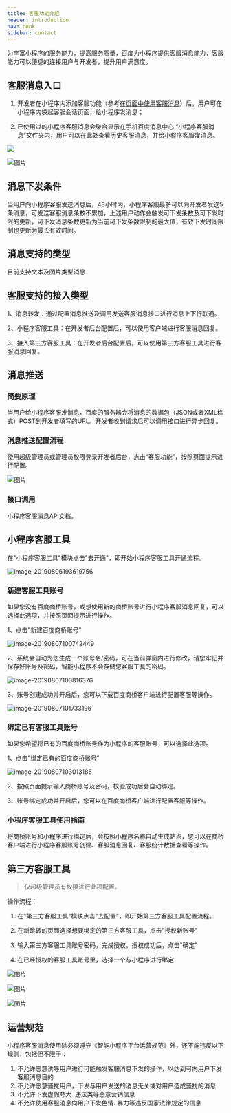 ```yaml
---
title: 客服功能介绍
header: introduction
nav: book
sidebar: contact
---
```





为丰富小程序的服务能力，提高服务质量，百度为小程序提供客服消息能力，客服能力可以便捷的连接用户与开发者，提升用户满意度。

## 客服消息入口

1.   开发者在小程序内添加客服功能（参考[在页面中使用客服消息](http://smartprogram.baidu.com/docs/develop/serverapi/contact_api/#在页面中使用客服消息/)）后，用户可在小程序内唤起客服会话页面，给小程序发消息；

2.  已使用过的小程序客服消息会聚合显示在手机百度消息中心 “小程序客服消息”文件夹内，用户可以在此处查看历史客服消息，并给小程序客服发消息。

<div class="m-doc-custom-examples">
    <div class="m-doc-custom-examples-correct">
        <img src="../../img/introduction/contact/1.png">
    </div>
    <div class="m-doc-custom-examples-correct">
        <img src=" ">
    </div>    
</div>

![图片](../../img/introduction/contact/2.png)

   

## 消息下发条件

当用户向小程序客服发送消息后，48小时内，小程序客服最多可以向开发者发送5条消息，可发送客服消息条数不累加，上述用户动作会触发可下发条数及可下发时限的更新，可下发消息条数更新为当前可下发条数限制的最大值，有效下发时间限制也更新为最长有效时间。

 

## 消息支持的类型

目前支持文本及图片类型消息



## 客服支持的接入类型

 

1、消息转发：通过配置消息推送及调用发送客服消息接口进行消息上下行联通。

2、小程序客服工具：在开发者后台配置后，可以使用客户端进行客服消息回复。

3、接入第三方客服工具：在开发者后台配置后，可以使用第三方客服工具进行客服消息回复。

## 消息推送

### **简要原理** 

当用户给小程序客服发消息，百度的服务器会将消息的数据包（JSON或者XML格式）POST到开发者填写的URL。开发者收到请求后可以调用接口进行异步回复。

### **消息推送配置流程** 

使用超级管理员或管理员权限登录开发者后台，点击“客服功能”，按照页面提示进行配置。

![图片](https://smartprogram.baidu.com/docs/img/introduction/contact/3.jpg)

### **接口调用** 

小程序[客服消息](http://smartprogram.baidu.com/docs/develop/serverapi/contact_api/)API文档。

## 小程序客服工具

在"小程序客服工具"模块点击"去开通"，即开始小程序客服工具开通流程。

![image-20190806193619756](../../img/introduction/contact/小程序客服工具图1.png)



### 新建客服工具账号

如果您没有百度商桥账号，或想使用新的商桥账号进行小程序客服消息回复，可以选择此选项，并按照页面提示进行操作。

1、点击"新建百度商桥账号"

![image-20190807100742449](../../img/introduction/contact/小程序客服工具图2.png)



2、系统会自动为您生成一个账号名/密码，可在当前弹窗内进行修改，请您牢记并保存好账号及密码，智能小程序不会存储您客服工具的密码。

![image-20190807100816376](../../img/introduction/contact/小程序客服工具图3.png)



3、账号创建成功并开启后，您可以下载百度商桥客户端进行配置客服等操作。

![image-20190807101733196](../../img/introduction/contact/小程序客服工具图4.png)

### 绑定已有客服工具账号

如果您希望将已有的百度商桥账号作为小程序的客服账号，可以选择此选项。

1、点击"绑定已有的百度商桥账号"

![image-20190807103013185](../../img/introduction/contact/小程序客服工具图5.png)



2、按照页面提示输入商桥账号及密码，校验成功后会自动绑定。

3、账号绑定成功并开启后，您可以在百度商桥客户端进行配置客服等操作。



### 小程序客服工具使用指南

将商桥账号和小程序进行绑定后，会按照小程序名称自动生成站点，您可以在商桥客户端进行小程序客服账号创建、客服消息回复、客服统计数据查看等操作。

## 第三方客服工具

> 仅超级管理员有权限进行此项配置。 

操作流程：

1. 在"第三方客服工具"模块点击"去配置"，即开始第三方客服工具配置流程。

2. 在新跳转的页面选择想要绑定的第三方客服工具，点击"授权新账号"

3. 输入第三方客服工具账号密码，完成授权，授权成功后，点击"确定"

4. 在已经授权的客服工具账号里，选择一个与小程序进行绑定

![图片](../../img/introduction/contact/contact1.png)

![图片](../../img/introduction/contact/contact2.png)

![图片](../../img/introduction/contact/contact3.png)
 

## **运营规范**

小程序客服消息使用除必须遵守《智能小程序平台运营规范》外，还不能违反以下规则，包括但不限于：

1. 不允许恶意诱导用户进行可能触发客服消息下发的操作，以达到可向用户下发客服消息目的
2. 不允许恶意骚扰用户，下发与用户发送的消息无关或对用户造成骚扰的消息
3. 不允许下发虚假夸大. 违法类等恶意营销信息
4. 不允许使用客服消息向用户下发色情. 暴力等违反国家法律规定的信息


